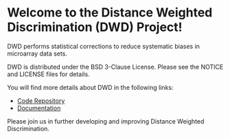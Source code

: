 Welcome to the Distance Weighted Discrimination (DWD) Project!
===============================================================

DWD performs statistical corrections to reduce systematic biases in microarray data sets. 

DWD is distributed under the BSD 3-Clause License. Please see the NOTICE and LICENSE files for details.

You will find more details about DWD in the following links:


 * [Code Repository](https://github.com/NCIP/DWD)
 * [Documentation](https://genome.unc.edu/dwd/)
 

Please join us in further developing and improving Distance Weighted Discrimination.
